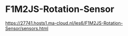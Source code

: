 # F1M2JS-Rotation-Sensor   

https://27741.hosts1.ma-cloud.nl/les6/F1M2JS-Rotation-Sensor/sensors.html